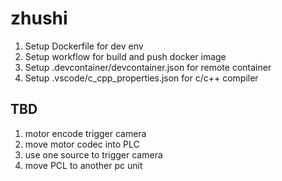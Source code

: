 # zhushi

1. Setup Dockerfile for dev env
1. Setup workflow for build and push docker image
1. Setup .devcontainer/devcontainer.json for remote container
1. Setup .vscode/c_cpp_properties.json for c/c++ compiler

## TBD

1. motor encode trigger camera
1. move motor codec into PLC
1. use one source to trigger camera
1. move PCL to another pc unit

